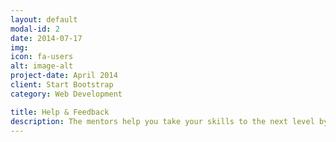 ```yaml
---
layout: default
modal-id: 2
date: 2014-07-17
img:
icon: fa-users
alt: image-alt
project-date: April 2014
client: Start Bootstrap
category: Web Development

title: Help & Feedback
description: The mentors help you take your skills to the next level by guiding you through the project. They provide feedback on your work once you are done.
---
```

